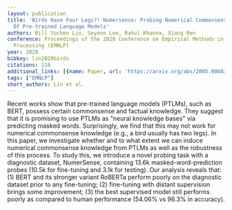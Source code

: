 ```yaml
---
layout: publication
title: 'Birds Have Four Legs?! Numersense: Probing Numerical Commonsense Knowledge
  Of Pre-trained Language Models'
authors: Bill Yuchen Lin, Seyeon Lee, Rahul Khanna, Xiang Ren
conference: Proceedings of the 2020 Conference on Empirical Methods in Natural Language
  Processing (EMNLP)
year: 2020
bibkey: lin2020birds
citations: 118
additional_links: [{name: Paper, url: 'https://arxiv.org/abs/2005.00683'}]
tags: ["EMNLP"]
short_authors: Lin et al.
---
```

Recent works show that pre-trained language models (PTLMs), such as BERT,
possess certain commonsense and factual knowledge. They suggest that it is
promising to use PTLMs as "neural knowledge bases" via predicting masked words.
Surprisingly, we find that this may not work for numerical commonsense
knowledge (e.g., a bird usually has two legs). In this paper, we investigate
whether and to what extent we can induce numerical commonsense knowledge from
PTLMs as well as the robustness of this process. To study this, we introduce a
novel probing task with a diagnostic dataset, NumerSense, containing 13.6k
masked-word-prediction probes (10.5k for fine-tuning and 3.1k for testing). Our
analysis reveals that: (1) BERT and its stronger variant RoBERTa perform poorly
on the diagnostic dataset prior to any fine-tuning; (2) fine-tuning with
distant supervision brings some improvement; (3) the best supervised model
still performs poorly as compared to human performance (54.06% vs 96.3% in
accuracy).